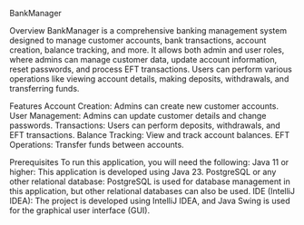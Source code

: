 BankManager

Overview
BankManager is a comprehensive banking management system designed to manage customer accounts, bank transactions, account creation, balance tracking, and more. It allows both admin and user roles, where admins can manage customer data, update account information, reset passwords, and process EFT transactions. Users can perform various operations like viewing account details, making deposits, withdrawals, and transferring funds.

Features
Account Creation: Admins can create new customer accounts.
User Management: Admins can update customer details and change passwords.
Transactions: Users can perform deposits, withdrawals, and EFT transactions.
Balance Tracking: View and track account balances.
EFT Operations: Transfer funds between accounts.

Prerequisites
To run this application, you will need the following:
Java 11 or higher: This application is developed using Java 23.
PostgreSQL or any other relational database: PostgreSQL is used for database management in this application, but other relational databases can also be used.
IDE (IntelliJ IDEA): The project is developed using IntelliJ IDEA, and Java Swing is used for the graphical user interface (GUI).

